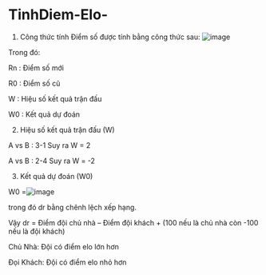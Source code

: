 # TinhDiem-Elo-
1.	Công thức tính
Điểm số được tính bằng công thức sau:
 ![image](https://user-images.githubusercontent.com/74710061/125148001-7a973180-e159-11eb-8f51-9ef3d44bb9e7.png)

Trong đó:

 Rn : Điểm số mới
 
 R0 : Điểm số cũ 
 
 W : Hiệu số kết quả trận đấu
 
 W0 : Kết quả dự đoán

2.	Hiệu số kết quả trận đấu (W)

A vs B : 3-1 Suy ra W = 2

A vs B : 2-4 Suy ra W = -2

3.	Kết quả dự đoán (W0)

W0 =![image](https://user-images.githubusercontent.com/74710061/125147992-6c491580-e159-11eb-8283-978c5e7ae77c.png)

 
trong đó dr bằng chênh lệch xếp hạng. 

Vậy dr = Điểm đội chủ nhà – Điểm đội khách + (100 nếu là chủ nhà còn -100 nếu là đội khách)

Chủ Nhà: Đội có điểm elo lớn hơn

Đọi Khách: Đội có điểm elo nhỏ hơn
